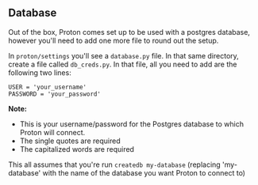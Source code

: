 ## Database

Out of the box, Proton comes set up to be used with a postgres database, however you'll need to add one more file to round out the setup. 

In `proton/settings` you'll see a `database.py` file. In that same directory, create a file called `db_creds.py`. In that file, all you need to add are the following two lines:
```
USER = 'your_username'
PASSWORD = 'your_password'
```

**Note:**
* This is your username/password for the Postgres database to which Proton will connect. 
* The single quotes are required
* The capitalized words are required

This all assumes that you're run `createdb my-database` (replacing 'my-database' with the name of the database you want Proton to connect to)